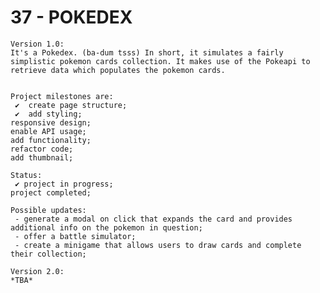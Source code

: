 # 37 - POKEDEX

    Version 1.0:
    It's a Pokedex. (ba-dum tsss) In short, it simulates a fairly simplistic pokemon cards collection. It makes use of the Pokeapi to retrieve data which populates the pokemon cards.


    Project milestones are:
     ✔  create page structure;
     ✔  add styling;
    responsive design;
    enable API usage;
    add functionality;
    refactor code;
    add thumbnail;

    Status:
     ✔ project in progress;
    project completed;

    Possible updates:
     - generate a modal on click that expands the card and provides additional info on the pokemon in question;
     - offer a battle simulator;
     - create a minigame that allows users to draw cards and complete their collection;

    Version 2.0:
    *TBA*
